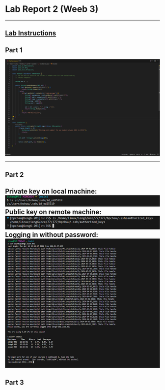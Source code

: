 # Lab Report 2 (Weeb 3)
---
[Lab Instructions](https://clamchauder.github.io/cse15l-lab-reports/LabInstructions.html)
---
## Part 1

![Chat Server](/images/Lab2/chatserver.png)

---  
## Part 2

Private key on local machine:  
![ls private](/images/Lab2/lsid.png)  
Public key on remote machine:  
![ls pub](/images/Lab2/lspub.png)  
Logging in without password:  
![No pass](/images/Lab2/nopwd.png)
---  
## Part 3
